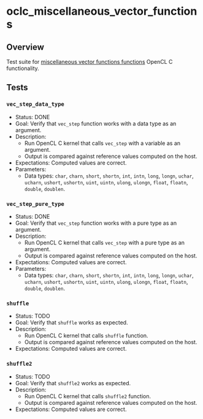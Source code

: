 # oclc_miscellaneous_vector_functions

## Overview
Test suite for 
[miscellaneous vector functions functions](https://www.khronos.org/registry/OpenCL/specs/2.2/html/OpenCL_C.html#miscellaneous-vector-functions) 
OpenCL C functionality.

## Tests

### `vec_step_data_type`
* Status: DONE
* Goal: Verify that `vec_step` function works with a data type as an argument.
* Description: 
  * Run OpenCL C kernel that calls `vec_step` with a variable as an argument.
  * Output is compared against reference values computed on the host.
* Expectations: Computed values are correct.
* Parameters:
  * Data types: `char`, `charn`, `short`, `shortn`, `int`, `intn`, `long`, `longn`,
                `uchar`, `ucharn`, `ushort`, `ushortn`, `uint`, `uintn`, `ulong`, `ulongn`,
                `float`, `floatn`, `double`, `doublen`.

### `vec_step_pure_type`
* Status: DONE
* Goal: Verify that `vec_step` function works with a pure type as an argument.
* Description: 
  * Run OpenCL C kernel that calls `vec_step` with a pure type as an argument.
  * Output is compared against reference values computed on the host.
* Expectations: Computed values are correct.
* Parameters:
  * Data types: `char`, `charn`, `short`, `shortn`, `int`, `intn`, `long`, `longn`,
                `uchar`, `ucharn`, `ushort`, `ushortn`, `uint`, `uintn`, `ulong`, `ulongn`,
                `float`, `floatn`, `double`, `doublen`.

### `shuffle`
* Status: TODO
* Goal: Verify that `shuffle` works as expected.
* Description: 
  * Run OpenCL C kernel that calls `shuffle` function.
  * Output is compared against reference values computed on the host.
* Expectations: Computed values are correct.

### `shuffle2`
* Status: TODO
* Goal: Verify that `shuffle2` works as expected.
* Description: 
  * Run OpenCL C kernel that calls `shuffle2` function.
  * Output is compared against reference values computed on the host.
* Expectations: Computed values are correct.
